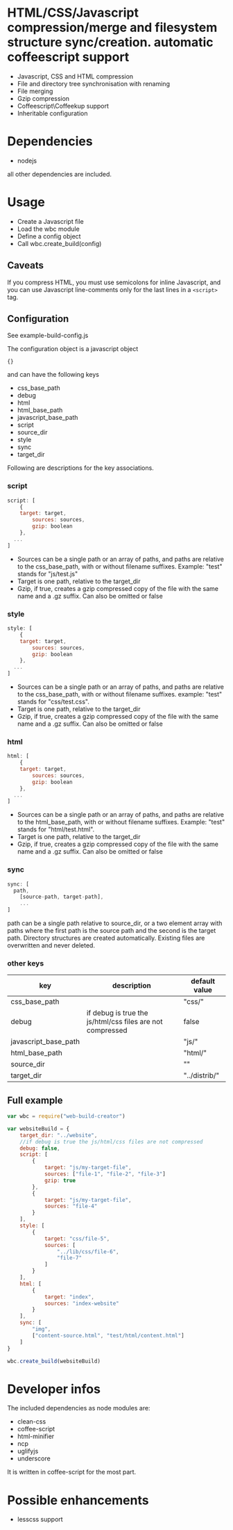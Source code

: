 # HTML/CSS/Javascript compression/merge and filesystem structure sync/creation. automatic coffeescript support

- Javascript, CSS and HTML compression
- File and directory tree synchronisation with renaming
- File merging
- Gzip compression
- Coffeescript\Coffeekup support
- Inheritable configuration

# Dependencies
- nodejs

all other dependencies are included.

# Usage
* Create a Javascript file
* Load the wbc module
* Define a config object
* Call wbc.create_build(config)

## Caveats
If you compress HTML, you must use semicolons for inline Javascript, and you can use Javascript line-comments only for the last lines in a ``<script>`` tag.

## Configuration
See example-build-config.js

The configuration object is a javascript object

``{}``

and can have the following keys

- css_base_path
- debug
- html
- html_base_path
- javascript_base_path
- script
- source_dir
- style
- sync
- target_dir

Following are descriptions for the key associations.

### script
```javascript
script: [
	{
    target: target,
		sources: sources,
		gzip: boolean
	},
  ...
]
```

- Sources can be a single path or an array of paths, and paths are relative to the css_base_path, with or without filename suffixes. Example: "test" stands for "js/test.js"
- Target is one path, relative to the target_dir
- Gzip, if true, creates a gzip compressed copy of the file with the same name and a .gz suffix. Can also be omitted or false

### style
```javascript
style: [
	{
    target: target,
		sources: sources,
		gzip: boolean
	},
  ...
]
```

- Sources can be a single path or an array of paths, and paths are relative to the css_base_path, with or without filename suffixes. example: "test" stands for "css/test.css".
- Target is one path, relative to the target_dir
- Gzip, if true, creates a gzip compressed copy of the file with the same name and a .gz suffix. Can also be omitted or false

### html
```javascript
html: [
	{
    target: target,
		sources: sources,
		gzip: boolean
	},
  ...
]
```

- Sources can be a single path or an array of paths, and paths are relative to the html_base_path, with or without filename suffixes. Example: "test" stands for "html/test.html".
- Target is one path, relative to the target_dir
- Gzip, if true, creates a gzip compressed copy of the file with the same name and a .gz suffix. Can also be omitted or false

### sync
```javascript
sync: [
  path,
	[source-path, target-path],
	...
]
```

path can be a single path relative to source_dir, or a two element array with paths where the first path is the source path and the second is the target path.
Directory structures are created automatically. Existing files are overwritten and never deleted.

### other keys
|key|description|default value|
----|----|----
|css_base_path||"css/"|
|debug|if debug is true the js/html/css files are not compressed|false|
|javascript_base_path||"js/"|
|html_base_path||"html/"|
|source_dir||""|
|target_dir||"../distrib/"|

## Full example
```javascript
var wbc = require("web-build-creator")

var websiteBuild = {
	target_dir: "../website",
	//if debug is true the js/html/css files are not compressed
	debug: false,
	script: [
		{
			target: "js/my-target-file",
			sources: ["file-1", "file-2", "file-3"]
			gzip: true
		},
		{
			target: "js/my-target-file",
			sources: "file-4"
		}
	],
	style: [
		{
			target: "css/file-5",
			sources: [
				"../lib/css/file-6",
				"file-7"
			]
		}
	],
	html: [
		{
			target: "index",
			sources: "index-website"
		}
	],
	sync: [
		"img",
		["content-source.html", "test/html/content.html"]
	]
}

wbc.create_build(websiteBuild)
```

# Developer infos
The included dependencies as node modules are:

- clean-css
- coffee-script
- html-minifier
- ncp
- uglifyjs
- underscore

It is written in coffee-script for the most part.

# Possible enhancements
- lesscss support